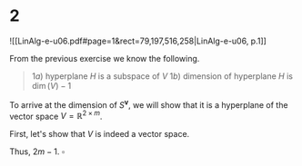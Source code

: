 
# 2
![[LinAlg-e-u06.pdf#page=1&rect=79,197,516,258|LinAlg-e-u06, p.1]]

From the previous exercise we know the following.
> $1a)$ hyperplane $H$ is a subspace of $V$
> $1b)$ dimension of hyperplane $H$ is $\dim(V)-1$

To arrive at the dimension of $S^{\mathbf{v}}$, we will show that it is a hyperplane of the vector space $V = \mathbb{R}^{2 \times m}$.

First, let's show that $V$ is indeed a vector space.


Thus, $2m-1$.
$\square$

